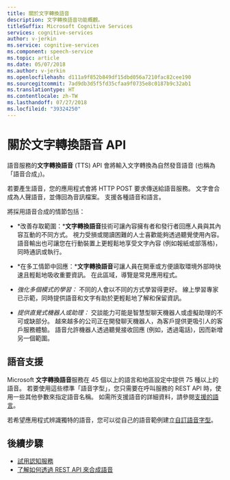 ```yaml
---
title: 關於文字轉換語音
description: 文字轉換語音功能概觀。
titleSuffix: Microsoft Cognitive Services
services: cognitive-services
author: v-jerkin
ms.service: cognitive-services
ms.component: speech-service
ms.topic: article
ms.date: 05/07/2018
ms.author: v-jerkin
ms.openlocfilehash: d111a9f852b849df15dbd056a7210fac82cee190
ms.sourcegitcommit: 7ad9db3d5f5fd35cfaa9f0735e8c0187b9c32ab1
ms.translationtype: HT
ms.contentlocale: zh-TW
ms.lasthandoff: 07/27/2018
ms.locfileid: "39324250"
---
```

# <a name="about-the-text-to-speech-api"></a>關於文字轉換語音 API

語音服務的**文字轉換語音** (TTS) API 會將輸入文字轉換為自然發音語音 (也稱為「語音合成」)。

若要產生語音，您的應用程式會將 HTTP POST 要求傳送給語音服務。 文字會合成為人聲語音，並傳回為音訊檔案。 支援各種語音和語言。

將採用語音合成的情節包括：

* *改善存取範圍：***文字轉換語音**技術可讓內容擁有者和發行者回應人員與其內容互動的不同方式。 視力受損或閱讀困難的人士喜歡能夠透過聽覺使用內容。 語音輸出也可讓您在行動裝置上更輕鬆地享受文字內容 (例如報紙或部落格)，同時通訊或執行。

* *在多工情節中回應：***文字轉換語音**可讓人員在開車或方便讀取環境外部時快速且輕鬆地吸收重要資訊。 在此區域，導覽是常見應用程式。 

* *強化多個模式的學習：* 不同的人會以不同的方式學習得更好。 線上學習專家已示範，同時提供語音和文字有助於更輕鬆地了解和保留資訊。

* *提供直覺式機器人或助理：* 交談能力可能是智慧型聊天機器人或虛擬助理的不可或缺部分。 越來越多的公司正在開發聊天機器人，為客戶提供更吸引人的客戶服務體驗。 語音允許機器人透過聽覺接收回應 (例如，透過電話)，因而新增另一個範圍。

## <a name="voice-support"></a>語音支援

Microsoft **文字轉換語音**服務在 45 個以上的語言和地區設定中提供 75 種以上的語音。 若要使用這些標準「語音字型」，您只需要在呼叫服務的 REST API 時，使用一些其他參數來指定語音名稱。 如需所支援語音的詳細資料，請參閱[支援的語言](https://docs.microsoft.com/azure/cognitive-services/speech-service/supported-languages#text-to-speech)。 

若希望應用程式辨識獨特的語音，您可以從自己的語音範例建立[自訂語音字型](how-to-customize-voice-font.md)。

## <a name="next-steps"></a>後續步驟

* [試用認知服務](https://azure.microsoft.com/try/cognitive-services/)
* [了解如何透過 REST API 來合成語音](how-to-text-to-speech.md)
